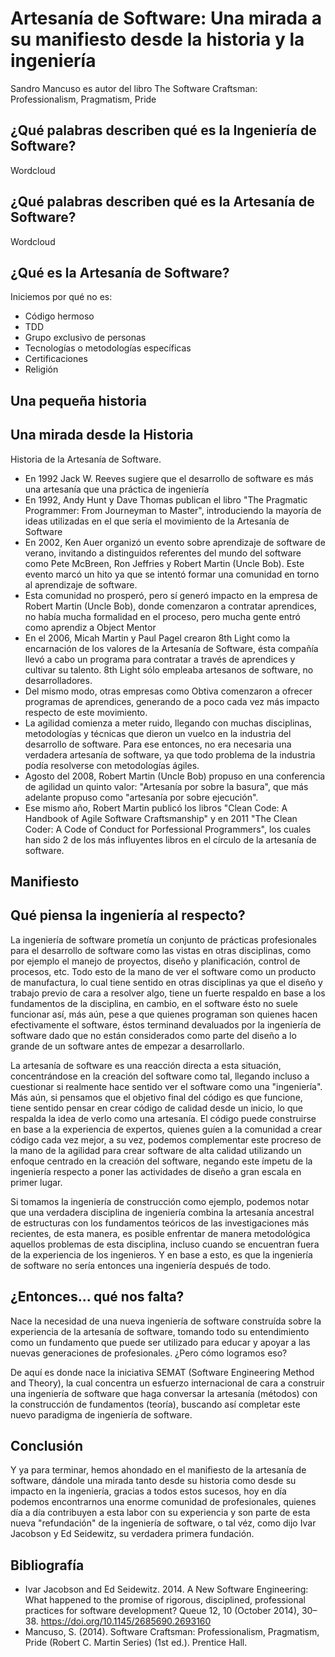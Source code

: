 # Artesanía de Software: Una mirada a su manifiesto desde la historia y la ingeniería

Sandro Mancuso es autor del libro The Software Craftsman: Professionalism, Pragmatism, Pride

## ¿Qué palabras describen qué es la Ingeniería de Software?

Wordcloud

## ¿Qué palabras describen qué es la Artesanía de Software?

Wordcloud


## ¿Qué es la Artesanía de Software?

Iniciemos por qué no es:
* Código hermoso
* TDD
* Grupo exclusivo de personas
* Tecnologías o metodologías específicas
* Certificaciones
* Religión

## Una pequeña historia


## Una mirada desde la Historia

Historia de la Artesanía de Software.

* En 1992 Jack W. Reeves sugiere que el desarrollo de software es más una artesanía que una práctica de ingeniería
* En 1992, Andy Hunt y Dave Thomas publican el libro "The Pragmatic Programmer: From Journeyman to Master", introduciendo la mayoría de ideas utilizadas en el que sería el movimiento de la Artesanía de Software
* En 2002, Ken Auer organizó un evento sobre aprendizaje de software de verano, invitando a distinguidos referentes del mundo del software como Pete McBreen, Ron Jeffries y Robert Martin (Uncle Bob). Este evento marcó un hito ya que se intentó formar una comunidad en torno al aprendizaje de software. 
* Esta comunidad no prosperó, pero sí generó impacto en la empresa de Robert Martin (Uncle Bob), donde comenzaron a contratar aprendices, no había mucha formalidad en el proceso, pero mucha gente entró como aprendiz a Object Mentor
* En el 2006, Micah Martin y Paul Pagel crearon 8th Light como la encarnación de los valores de la Artesanía de Software, ésta compañía llevó a cabo un programa para contratar a través de aprendices y cultivar su talento. 8th Light sólo empleaba artesanos de software, no desarrolladores.
* Del mismo modo, otras empresas como Obtiva comenzaron a ofrecer programas de aprendices, generando de a poco cada vez más impacto respecto de este movimiento.
* La agilidad comienza a meter ruido, llegando con muchas disciplinas, metodologías y técnicas que dieron un vuelco en la industria del desarrollo de software. Para ese entonces, no era necesaria una verdadera artesanía de software, ya que todo problema de la industria podía resolverse con metodologías ágiles.
* Agosto del 2008, Robert Martin (Uncle Bob) propuso en una conferencia de agilidad un quinto valor: "Artesanía por sobre la basura", que más adelante propuso como "artesanía por sobre ejecución". 
* Ese mismo año, Robert Martin publicó los libros "Clean Code: A Handbook of Agile Software Craftsmanship" y en 2011 "The Clean Coder: A Code of Conduct for Porfessional Programmers", los cuales han sido 2 de los más influyentes libros en el círculo de la artesanía de software.

## Manifiesto 

## Qué piensa la ingeniería al respecto?

La ingeniería de software prometía un conjunto de prácticas profesionales para el desarrollo de software como las vistas en otras disciplinas, como por ejemplo el manejo de proyectos, diseño y planificación, control de procesos, etc. Todo esto de la mano de ver el software como un producto de manufactura, lo cual tiene sentido en otras disciplinas ya que el diseño y trabajo previo de cara a resolver algo, tiene un fuerte respaldo en base a los fundamentos de la disciplina, en cambio, en el software ésto no suele funcionar así, más aún, pese a que quienes programan son quienes hacen efectivamente el software, éstos terminand devaluados por la ingeniería de software dado que no están considerados como parte del diseño a lo grande de un software antes de empezar a desarrollarlo.

La artesanía de software es una reacción directa a esta situación, concentrándose en la creación del software como tal, llegando incluso a cuestionar si realmente hace sentido ver el software como una "ingeniería". Más aún, si pensamos que el objetivo final del código es que funcione, tiene sentido pensar en crear código de calidad desde un inicio, lo que respalda la idea de verlo como una artesanía. El código puede construirse en base a la experiencia de expertos, quienes guíen a la comunidad a crear código cada vez mejor, a su vez, podemos complementar este procreso de la mano de la agilidad para crear software de alta calidad utilizando un enfoque centrado en la creación del software, negando este ímpetu de la ingeniería respecto a poner las actividades de diseño a gran escala en primer lugar.

Si tomamos la ingeniería de construcción como ejemplo, podemos notar que una verdadera disciplina de ingeniería combina la artesanía ancestral de estructuras con los fundamentos teóricos de las investigaciones más recientes, de esta manera, es posible enfrentar de manera metodológica aquellos problemas de esta disciplina, incluso cuando se encuentran fuera de la experiencia de los ingenieros. Y en base a esto, es que la ingeniería de software no sería entonces una ingeniería después de todo.

## ¿Entonces... qué nos falta?

Nace la necesidad de una nueva ingeniería de software construída sobre la experiencia de la artesanía de software, tomando todo su entendimiento como un fundamento que puede ser utilizado para educar y apoyar a las nuevas generaciones de profesionales. ¿Pero cómo logramos eso?

De aquí es donde nace la iniciativa SEMAT (Software Engineering Method and Theory), la cual concentra un esfuerzo internacional de cara a construir una ingeniería de software que haga conversar la artesanía (métodos) con la construcción de fundamentos (teoría), buscando así completar este nuevo paradigma de ingeniería de software.

## Conclusión 

Y ya para terminar, hemos ahondado en el manifiesto de la artesanía de software, dándole una mirada tanto desde su historia como desde su impacto en la ingeniería, gracias a todos estos sucesos, hoy en día podemos encontrarnos una enorme comunidad de profesionales, quienes día a día contribuyen a esta labor con su experiencia y son parte de esta nueva "refundación" de la ingeniería de software, o tal véz, como dijo Ivar Jacobson y Ed Seidewitz, su verdadera primera fundación.

## Bibliografía

* Ivar Jacobson and Ed Seidewitz. 2014. A New Software Engineering: What happened to the promise of rigorous, disciplined, professional practices for software development? Queue 12, 10 (October 2014), 30–38. https://doi.org/10.1145/2685690.2693160
* Mancuso, S. (2014). Software Craftsman: Professionalism, Pragmatism, Pride (Robert C. Martin Series) (1st ed.). Prentice Hall.